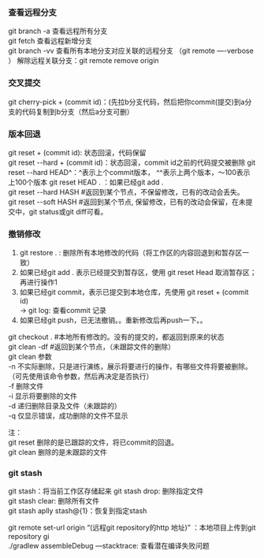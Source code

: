 ### 查看远程分支
git branch -a 查看远程所有分支  
git fetch 查看远程新增分支  
git branch -vv 查看所有本地分支对应关联的远程分支 （git remote —-verbose ）
解除远程关联分支：git remote remove origin  

### 交叉提交
git cherry-pick + (commit  id)：(先拉b分支代码，然后把你commit(提交)到a分支的代码复制到b分支（然后a分支可删）   

### 版本回退
git reset + (commit id): 状态回滚，代码保留   
git reset --hard + (commit id)：状态回滚，commit id之前的代码提交被删除 
git reset --hard HEAD^：^表示上个commit版本， ^^表示上两个版本，～100表示上100个版本
git reset HEAD . ：如果已经git add .    
git reset --hard HASH #返回到某个节点，不保留修改，已有的改动会丢失。    
git reset --soft HASH #返回到某个节点, 保留修改，已有的改动会保留，在未提交中，git status或git diff可看。   

### 撤销修改  
1. git restore . : 删除所有本地修改的代码（将工作区的内容回退到和暂存区一致）  
2. 如果已经git add . 表示已经提交到暂存区，使用 git reset Head <file>取消暂存区；再进行操作1
3. 如果已经git commit，表示已提交到本地仓库，先使用 git reset + (commit id)      
    -> git log: 查看commit 记录
4. 如果已经git push，已无法撤销。。重新修改后再push一下。。

git checkout . #本地所有修改的。没有的提交的，都返回到原来的状态   
git clean -df #返回到某个节点，（未跟踪文件的删除）   
git clean 参数   
    -n   不实际删除，只是进行演练，展示将要进行的操作，有哪些文件将要被删除。（可先使用该命令参数，然后再决定是否执行）   
    -f 删除文件   
    -i 显示将要删除的文件   
    -d 递归删除目录及文件（未跟踪的）   
    -q 仅显示错误，成功删除的文件不显示   

注：    
git reset 删除的是已跟踪的文件，将已commit的回退。    
git clean 删除的是未跟踪的文件    

### git stash
git stash：将当前工作区存储起来
git stash drop: 删除指定文件   
git stash clear: 删除所有文件    
git stash aplly stash@{1}：恢复到指定stash


git remote set-url origin “(远程git repository的http 地址)” ：本地项目上传到git repository    gi   
./gradlew assembleDebug —stacktrace: 查看潜在编译失败问题    



